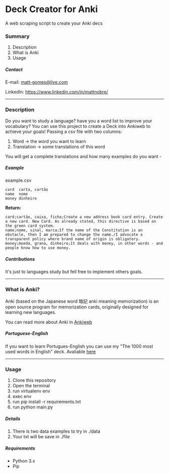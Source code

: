 # Deck Creator for Anki
A web scraping script to create your Anki decs

### Summary
1. Description
2. What is Anki
3. Usage

##### Contact
E-mail: matt-gomes@live.com

LinkedIn: https://www.linkedin.com/in/mattnobre/

------------

### Description
Do you want to study a language? have you a word list to improve your vocabulary? You can use this project to create a Deck into Ankiweb to achieve your goals! Passing a csv file with two columns: 

1. Word -> the word you want to learn
2. Translation -> some translations of this word

You will get a complete translations and how many examples do you want *-*

##### Example

example.csv
```
card  carta, cartão
name  nome
money dinheiro
```

**Return:**
```
card;cartão, caixa, ficha;Create a new address book card entry. Create a new card. New Card. As already stated, this directive is based on the green card system.
name;nome, sinal, marca;If the name of the Constitution is an obstacle, then I am prepared to change the name./I advocate a transparent policy where brand name of origin is obligatory.
money;moeda, grana, dinheiro;It deals with money, in other words - and people know how to use money.
```

##### Contributions
It's just to languages study but fell free to implement others goals.


------------

### What is Anki?
Anki (based on the Japanese word 暗記 anki meaning memorization) is an open source program for memorization cards, originally designed for learning new languages.


You can read more about Anki in [Ankiweb](https://ankiweb.net/about "Ankiweb")

##### Portuguese-English
If you want to learn Portugues-English you can use my "The 1000 most used words in English" deck. Avaliable [here](https://ankiweb.net/shared/info/2116076806 "here")


------------

### Usage
1. Clone this repository
2. Open the terminal
3. run virtualenv env
4. exec env
5. run pip install -r requirements.txt
6. run python main.py

##### Details
1. There is two data examples to try in ./data
2. Your txt will be save in ./file

##### Requirements
* Python 3.x
* Pip
